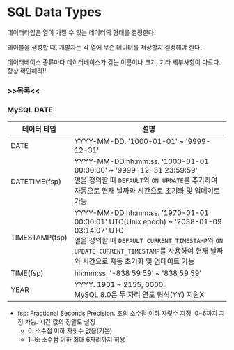 # SQL Data Types
데이터타입은 열이 가질 수 있는 데이터의 형태를 결정한다.

테이블을 생성할 때, 개발자는 각 열에 무슨 데이터를 저장할지 결정해야 한다.

데이터베이스 종류마다 데이터베이스가 갖는 이름이나 크기, 기타 세부사항이 다르다. 항상 확인해라!!

### [>>목록<<](https://www.w3schools.com/sql/sql_datatypes.asp)


### MySQL DATE
|데이터 타입		| 설명											|
|---------------|-----------------------------------------------|
| DATE			| YYYY-MM-DD. '1000-01-01' ~ '9999-12-31' 		|
| DATETIME(fsp)	| YYYY-MM-DD hh:mm:ss. '1000-01-01 00:00:00' ~ '9999-12-31 23:59:59'<br>열을 정의할 때 `DEFAULT`와 `ON UPDATE`를 추가하여 자동으로 현재 날짜와 시간으로 초기화 및 업데이트 가능|
| TIMESTAMP(fsp)| YYYY-MM-DD hh:mm:ss. '1970-01-01 00:00:01' UTC(Unix epoch) ~ '2038-01-09 03:14:07' UTC<br>열을 정의할 때 `DEFAULT CURRENT_TIMESTAMP`와 `ON UPDATE CURRENT_TIMESTAMP`를 사용하여 현재 날짜와 시간으로 자동 초기화 및 업데이트 가능 |
| TIME(fsp)		| hh:mm:ss. '-838:59:59' ~ '838:59:59' 			|
| YEAR			| YYYY. 1901 ~ 2155, 0000.<br>MySQL 8.0은 두 자리 연도 형식(YY) 지원X |

* fsp: Fractional Seconds Precision. 초의 소수점 이하 자릿수 지정. 0~6까지 지정 가능. 시간 값의 정밀도 설정
  * 0: 소수점 이하 자릿수 없음(기본)
  * 1~6: 소수점 이하 최대 6자리까지 허용
